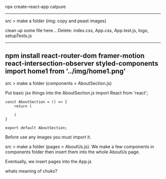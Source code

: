 npx create-react-app catpure

------------------
src > make a folder (img: copy and peast images)

clean up some file here... 
Delete: index.css, App.css, App.test.js, logo, setupTests.js

------------------

npm install react-router-dom framer-motion react-intersection-observer styled-components
    import home1 from '../img/home1.png'
------------------
src > make a folder (components > AboutSection.js)

Put basic jsx things into the AboutSection.js
    import React from 'react';

    const AboutSection = () => {
        return (
            
        )
    }

    export default AboutSection;

Before use any images you must import it.


src > make a folder (pages > AboutUs.js).
We make a few components in components folder 
then insert them into the whole AboutUs page.

Eventually, we insert pages into the App.js

whats meaning of chuks?

